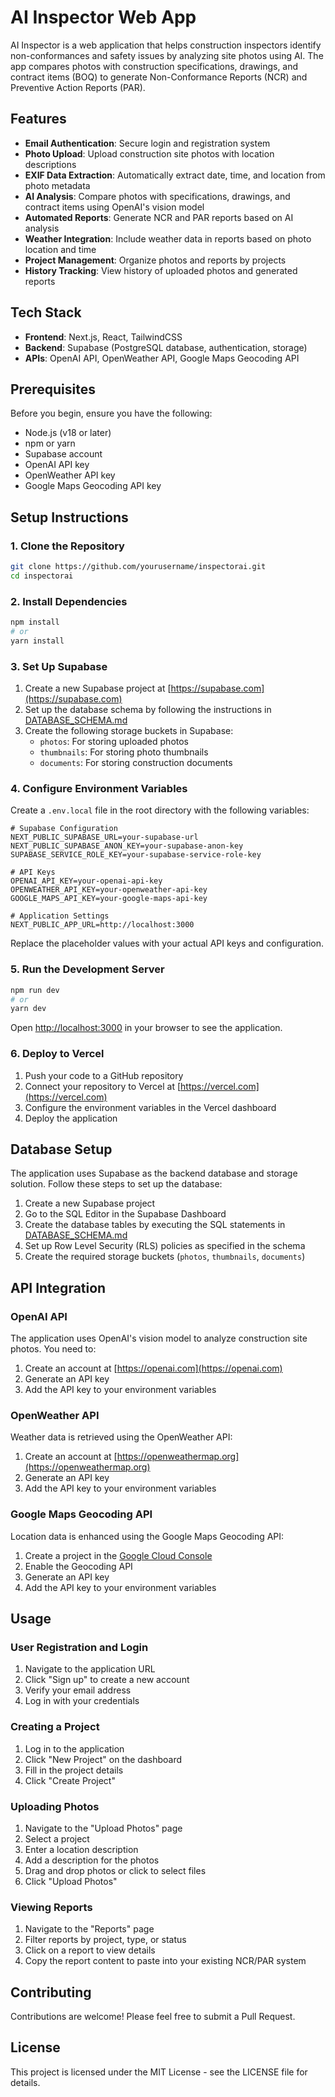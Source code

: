 # AI Inspector Web App

AI Inspector is a web application that helps construction inspectors identify non-conformances and safety issues by analyzing site photos using AI. The app compares photos with construction specifications, drawings, and contract items (BOQ) to generate Non-Conformance Reports (NCR) and Preventive Action Reports (PAR).

## Features

- **Email Authentication**: Secure login and registration system
- **Photo Upload**: Upload construction site photos with location descriptions
- **EXIF Data Extraction**: Automatically extract date, time, and location from photo metadata
- **AI Analysis**: Compare photos with specifications, drawings, and contract items using OpenAI's vision model
- **Automated Reports**: Generate NCR and PAR reports based on AI analysis
- **Weather Integration**: Include weather data in reports based on photo location and time
- **Project Management**: Organize photos and reports by projects
- **History Tracking**: View history of uploaded photos and generated reports

## Tech Stack

- **Frontend**: Next.js, React, TailwindCSS
- **Backend**: Supabase (PostgreSQL database, authentication, storage)
- **APIs**: OpenAI API, OpenWeather API, Google Maps Geocoding API

## Prerequisites

Before you begin, ensure you have the following:

- Node.js (v18 or later)
- npm or yarn
- Supabase account
- OpenAI API key
- OpenWeather API key
- Google Maps Geocoding API key

## Setup Instructions

### 1. Clone the Repository

```bash
git clone https://github.com/yourusername/inspectorai.git
cd inspectorai
```

### 2. Install Dependencies

```bash
npm install
# or
yarn install
```

### 3. Set Up Supabase

1. Create a new Supabase project at [https://supabase.com](https://supabase.com)
2. Set up the database schema by following the instructions in [DATABASE_SCHEMA.md](DATABASE_SCHEMA.md)
3. Create the following storage buckets in Supabase:
   - `photos`: For storing uploaded photos
   - `thumbnails`: For storing photo thumbnails
   - `documents`: For storing construction documents

### 4. Configure Environment Variables

Create a `.env.local` file in the root directory with the following variables:

```
# Supabase Configuration
NEXT_PUBLIC_SUPABASE_URL=your-supabase-url
NEXT_PUBLIC_SUPABASE_ANON_KEY=your-supabase-anon-key
SUPABASE_SERVICE_ROLE_KEY=your-supabase-service-role-key

# API Keys
OPENAI_API_KEY=your-openai-api-key
OPENWEATHER_API_KEY=your-openweather-api-key
GOOGLE_MAPS_API_KEY=your-google-maps-api-key

# Application Settings
NEXT_PUBLIC_APP_URL=http://localhost:3000
```

Replace the placeholder values with your actual API keys and configuration.

### 5. Run the Development Server

```bash
npm run dev
# or
yarn dev
```

Open [http://localhost:3000](http://localhost:3000) in your browser to see the application.

### 6. Deploy to Vercel

1. Push your code to a GitHub repository
2. Connect your repository to Vercel at [https://vercel.com](https://vercel.com)
3. Configure the environment variables in the Vercel dashboard
4. Deploy the application

## Database Setup

The application uses Supabase as the backend database and storage solution. Follow these steps to set up the database:

1. Create a new Supabase project
2. Go to the SQL Editor in the Supabase Dashboard
3. Create the database tables by executing the SQL statements in [DATABASE_SCHEMA.md](DATABASE_SCHEMA.md)
4. Set up Row Level Security (RLS) policies as specified in the schema
5. Create the required storage buckets (`photos`, `thumbnails`, `documents`)

## API Integration

### OpenAI API

The application uses OpenAI's vision model to analyze construction site photos. You need to:

1. Create an account at [https://openai.com](https://openai.com)
2. Generate an API key
3. Add the API key to your environment variables

### OpenWeather API

Weather data is retrieved using the OpenWeather API:

1. Create an account at [https://openweathermap.org](https://openweathermap.org)
2. Generate an API key
3. Add the API key to your environment variables

### Google Maps Geocoding API

Location data is enhanced using the Google Maps Geocoding API:

1. Create a project in the [Google Cloud Console](https://console.cloud.google.com)
2. Enable the Geocoding API
3. Generate an API key
4. Add the API key to your environment variables

## Usage

### User Registration and Login

1. Navigate to the application URL
2. Click "Sign up" to create a new account
3. Verify your email address
4. Log in with your credentials

### Creating a Project

1. Log in to the application
2. Click "New Project" on the dashboard
3. Fill in the project details
4. Click "Create Project"

### Uploading Photos

1. Navigate to the "Upload Photos" page
2. Select a project
3. Enter a location description
4. Add a description for the photos
5. Drag and drop photos or click to select files
6. Click "Upload Photos"

### Viewing Reports

1. Navigate to the "Reports" page
2. Filter reports by project, type, or status
3. Click on a report to view details
4. Copy the report content to paste into your existing NCR/PAR system

## Contributing

Contributions are welcome! Please feel free to submit a Pull Request.

## License

This project is licensed under the MIT License - see the LICENSE file for details.
